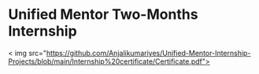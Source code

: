 # Unified Mentor Two-Months Internship

< img src="https://github.com/Anjalikumariyes/Unified-Mentor-Internship-Projects/blob/main/Internship%20certificate/Certificate.pdf"> 
